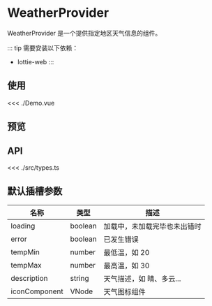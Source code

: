 <script setup lang="ts">
import Demo from './Demo.vue'
</script>

# WeatherProvider

WeatherProvider 是一个提供指定地区天气信息的组件。

::: tip
需要安装以下依赖：

+ lottie-web
:::

## 使用

<<< ./Demo.vue

## 预览

<Demo />

## API

<<< ./src/types.ts

## 默认插槽参数

| 名称          | 类型    | 描述                         |
| ------------- | ------- | ---------------------------- |
| loading       | boolean | 加载中，未加载完毕也未出错时 |
| error         | boolean | 已发生错误                   |
| tempMin       | number  | 最低温，如 20                |
| tempMax       | number  | 最高温，如 30                |
| description   | string  | 天气描述，如 晴、多云...     |
| iconComponent | VNode   | 天气图标组件                 |

